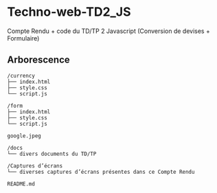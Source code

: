 # Techno-web-TD2_JS

Compte Rendu + code du TD/TP 2 Javascript (Conversion de devises + Formulaire) 


## Arborescence
```
/currency
├── index.html
├── style.css
└── script.js

/form
├── index.html
├── style.css
└── script.js

google.jpeg

/docs
└── divers documents du TD/TP

/Captures d’écrans
└── diverses captures d’écrans présentes dans ce Compte Rendu

README.md
```

